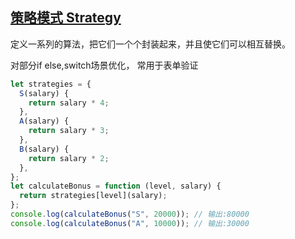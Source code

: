 ## [策略模式 Strategy ](https://segmentfault.com/a/1190000006899198)

定义一系列的算法，把它们一个个封装起来，并且使它们可以相互替换。

对部分if else,switch场景优化，
常用于表单验证

```js
let strategies = {
  S(salary) {
    return salary * 4;
  },
  A(salary) {
    return salary * 3;
  },
  B(salary) {
    return salary * 2;
  },
};
let calculateBonus = function (level, salary) {
  return strategies[level](salary);
};
console.log(calculateBonus("S", 20000)); // 输出:80000
console.log(calculateBonus("A", 10000)); // 输出:30000
```
